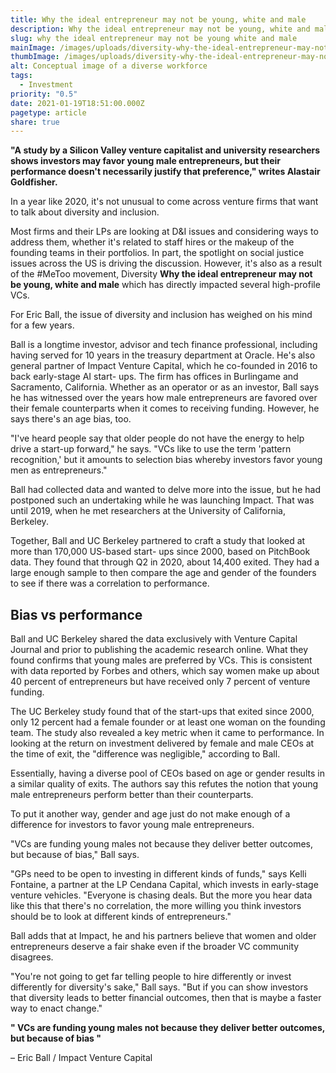 ```yaml
---
title: Why the ideal entrepreneur may not be young, white and male
description: Why the ideal entrepreneur may not be young, white and male
slug: why the ideal entrepreneur may not be young white and male
mainImage: /images/uploads/diversity-why-the-ideal-entrepreneur-may-not-be-young-white-and-male-featured.jpg
thumbImage: /images/uploads/diversity-why-the-ideal-entrepreneur-may-not-be-young-white-and-male-thumb.jpg
alt: Conceptual image of a diverse workforce
tags:
  - Investment
priority: "0.5"
date: 2021-01-19T18:51:00.000Z
pagetype: article
share: true
---
```

**"A study by a Silicon Valley venture capitalist and university researchers shows investors may favor young male entrepreneurs, but their performance doesn't necessarily justify that preference," writes Alastair Goldfisher.**

In a year like 2020, it's not unusual to come across venture firms that want to talk about diversity and inclusion.

Most firms and their LPs are looking at D&I issues and considering ways to address them, whether it's related to staff hires or the makeup of the founding teams in their portfolios. In part, the spotlight on social justice issues across the US is driving the discussion. However, it's also as a result of the #MeToo movement, Diversity **Why the ideal entrepreneur may not be young, white and male** which has directly impacted several high-profile VCs.

For Eric Ball, the issue of diversity and inclusion has weighed on his mind for a few years.

Ball is a longtime investor, advisor and tech finance professional, including having served for 10 years in the treasury department at Oracle. He's also general partner of Impact Venture Capital, which he co-founded in 2016 to back early-stage AI start- ups. The firm has offices in Burlingame and Sacramento, California. Whether as an operator or as an investor, Ball says he has witnessed over the years how male entrepreneurs are favored over their female counterparts when it comes to receiving funding. However, he says there's an age bias, too.

"I've heard people say that older people do not have the energy to help drive a start-up forward," he says. "VCs like to use the term 'pattern recognition,' but it amounts to selection bias whereby investors favor young men as entrepreneurs."

Ball had collected data and wanted to delve more into the issue, but he had postponed such an undertaking while he was launching Impact. That was until 2019, when he met researchers at the University of California, Berkeley.

Together, Ball and UC Berkeley partnered to craft a study that looked at more than 170,000 US-based start- ups since 2000, based on PitchBook data. They found that through Q2 in 2020, about 14,400 exited. They had a large enough sample to then compare the age and gender of the founders to see if there was a correlation to performance.

## Bias vs performance

Ball and UC Berkeley shared the data exclusively with Venture Capital Journal and prior to publishing the academic research online. What they found confirms that young males are preferred by VCs. This is consistent with data reported by Forbes and others, which say women make up about 40 percent of entrepreneurs but have received only 7 percent of venture funding.

The UC Berkeley study found that of the start-ups that exited since 2000, only 12 percent had a female founder or at least one woman on the founding team. The study also revealed a key metric when it came to performance. In looking at the return on investment delivered by female and male CEOs at the time of exit, the "difference was negligible," according to Ball.

Essentially, having a diverse pool of CEOs based on age or gender results in a similar quality of exits. The authors say this refutes the notion that young male entrepreneurs perform better than their counterparts.

To put it another way, gender and age just do not make enough of a difference for investors to favor young male entrepreneurs.

"VCs are funding young males not because they deliver better outcomes, but because of bias," Ball says.

"GPs need to be open to investing in different kinds of funds," says Kelli Fontaine, a partner at the LP Cendana Capital, which invests in early-stage venture vehicles. "Everyone is chasing deals. But the more you hear data like this that there's no correlation, the more willing you think investors should be to look at different kinds of entrepreneurs."

Ball adds that at Impact, he and his partners believe that women and older entrepreneurs deserve a fair shake even if the broader VC community disagrees.

"You're not going to get far telling people to hire differently or invest differently for diversity's sake," Ball says. "But if you can show investors that diversity leads to better financial outcomes, then that is maybe a faster way to enact change."

**" VCs are funding young males not because they deliver better outcomes, but because of bias "**

– Eric Ball / Impact Venture Capital
